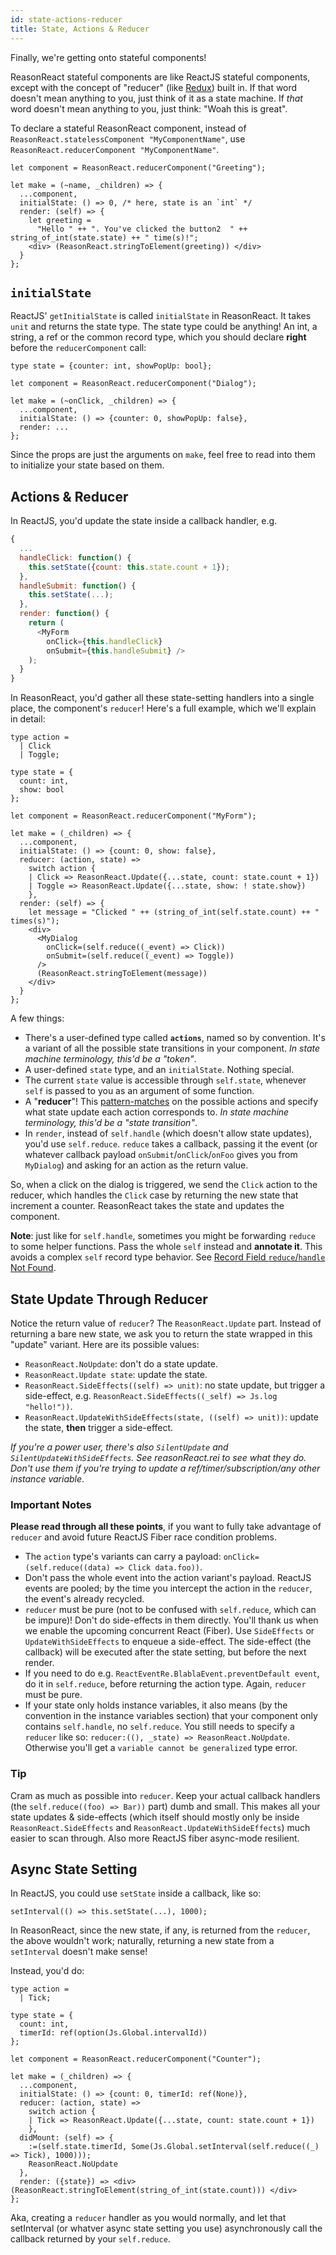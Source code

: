```yaml
---
id: state-actions-reducer
title: State, Actions & Reducer
---
```


Finally, we're getting onto stateful components!

ReasonReact stateful components are like ReactJS stateful components, except with the concept of "reducer" (like [Redux](http://redux.js.org)) built in. If that word doesn't mean anything to you, just think of it as a state machine. If _that_ word doesn't mean anything to you, just think: "Woah this is great".

To declare a stateful ReasonReact component, instead of `ReasonReact.statelessComponent "MyComponentName"`, use `ReasonReact.reducerComponent "MyComponentName"`.

```reason
let component = ReasonReact.reducerComponent("Greeting");

let make = (~name, _children) => {
  ...component,
  initialState: () => 0, /* here, state is an `int` */
  render: (self) => {
    let greeting =
      "Hello " ++ ". You've clicked the button2  " ++ string_of_int(state.state) ++ " time(s)!";
    <div> (ReasonReact.stringToElement(greeting)) </div>
  }
};

```

## `initialState`

ReactJS' `getInitialState` is called `initialState` in ReasonReact. It takes `unit` and returns the state type. The state type could be anything! An int, a string, a ref or the common record type, which you should declare **right** before the `reducerComponent` call:

```reason
type state = {counter: int, showPopUp: bool};

let component = ReasonReact.reducerComponent("Dialog");

let make = (~onClick, _children) => {
  ...component,
  initialState: () => {counter: 0, showPopUp: false},
  render: ...
};

```

Since the props are just the arguments on `make`, feel free to read into them to initialize your state based on them.

## Actions & Reducer

In ReactJS, you'd update the state inside a callback handler, e.g.

```javascript
{
  ...
  handleClick: function() {
    this.setState({count: this.state.count + 1});
  },
  handleSubmit: function() {
    this.setState(...);
  },
  render: function() {
    return (
      <MyForm
        onClick={this.handleClick}
        onSubmit={this.handleSubmit} />
    );
  }
}
```

In ReasonReact, you'd gather all these state-setting handlers into a single place, the component's `reducer`! Here's a full example, which we'll explain in detail:

```reason
type action =
  | Click
  | Toggle;

type state = {
  count: int,
  show: bool
};

let component = ReasonReact.reducerComponent("MyForm");

let make = (_children) => {
  ...component,
  initialState: () => {count: 0, show: false},
  reducer: (action, state) =>
    switch action {
    | Click => ReasonReact.Update({...state, count: state.count + 1})
    | Toggle => ReasonReact.Update({...state, show: ! state.show})
    },
  render: (self) => {
    let message = "Clicked " ++ (string_of_int(self.state.count) ++ " times(s)");
    <div>
      <MyDialog
        onClick=(self.reduce((_event) => Click))
        onSubmit=(self.reduce((_event) => Toggle))
      />
      (ReasonReact.stringToElement(message))
    </div>
  }
};

```

A few things:

- There's a user-defined type called **`actions`**, named so by convention. It's a variant of all the possible state transitions in your component. _In state machine terminology, this'd be a "token"_.
- A user-defined `state` type, and an `initialState`. Nothing special.
- The current `state` value is accessible through `self.state`, whenever `self` is passed to you as an argument of some function.
- A "**reducer**"! This [pattern-matches](https://reasonml.github.io/guide/language/pattern-matching) on the possible actions and specify what state update each action corresponds to. _In state machine terminology, this'd be a "state transition"_.
- In `render`, instead of `self.handle` (which doesn't allow state updates), you'd use `self.reduce`. `reduce` takes a callback, passing it the event (or whatever callback payload `onSubmit`/`onClick`/`onFoo` gives you from `MyDialog`) and asking for an action as the return value.

So, when a click on the dialog is triggered, we send the `Click` action to the reducer, which handles the `Click` case by returning the new state that increment a counter. ReasonReact takes the state and updates the component.

**Note**: just like for `self.handle`, sometimes you might be forwarding `reduce` to some helper functions. Pass the whole `self` instead and **annotate it**. This avoids a complex `self` record type behavior. See [Record Field `reduce`/`handle` Not Found](record-field-reduce-handle-not-found.md).

## State Update Through Reducer

Notice the return value of `reducer`? The `ReasonReact.Update` part. Instead of returning a bare new state, we ask you to return the state wrapped in this "update" variant. Here are its possible values:

- `ReasonReact.NoUpdate`: don't do a state update.
- `ReasonReact.Update state`: update the state.
- `ReasonReact.SideEffects((self) => unit)`: no state update, but trigger a side-effect, e.g. `ReasonReact.SideEffects((_self) => Js.log "hello!"))`.
- `ReasonReact.UpdateWithSideEffects(state, ((self) => unit))`: update the state, **then** trigger a side-effect.

_If you're a power user, there's also `SilentUpdate` and `SilentUpdateWithSideEffects`. See reasonReact.rei to see what they do. Don't use them if you're trying to update a ref/timer/subscription/any other instance variable_.

### Important Notes

**Please read through all these points**, if you want to fully take advantage of `reducer` and avoid future ReactJS Fiber race condition problems.

- The `action` type's variants can carry a payload: `onClick=(self.reduce((data) => Click data.foo))`.
- Don't pass the whole event into the action variant's payload. ReactJS events are pooled; by the time you intercept the action in the `reducer`, the event's already recycled.
- `reducer` must be pure (not to be confused with `self.reduce`, which can be impure)! Don't do side-effects in them directly. You'll thank us when we enable the upcoming concurrent React (Fiber). Use `SideEffects` or `UpdateWithSideEffects` to enqueue a side-effect. The side-effect (the callback) will be executed after the state setting, but before the next render.
- If you need to do e.g. `ReactEventRe.BlablaEvent.preventDefault event`, do it in `self.reduce`, before returning the action type. Again, `reducer` must be pure.
- If your state only holds instance variables, it also means (by the convention in the instance variables section) that your component only contains `self.handle`, no `self.reduce`. You still needs to specify a `reducer` like so: `reducer:((), _state) => ReasonReact.NoUpdate`. Otherwise you'll get a `variable cannot be generalized` type error.

### Tip

Cram as much as possible into `reducer`. Keep your actual callback handlers (the `self.reduce((foo) => Bar))` part) dumb and small. This makes all your state updates & side-effects (which itself should mostly only be inside `ReasonReact.SideEffects` and `ReasonReact.UpdateWithSideEffects`) much easier to scan through. Also more ReactJS fiber async-mode resilient.

## Async State Setting

In ReactJS, you could use `setState` inside a callback, like so:

```
setInterval(() => this.setState(...), 1000);
```

In ReasonReact, since the new state, if any, is returned from the `reducer`, the above wouldn't work; naturally, returning a new state from a `setInterval` doesn't make sense!

Instead, you'd do:

```reason
type action =
  | Tick;

type state = {
  count: int,
  timerId: ref(option(Js.Global.intervalId))
};

let component = ReasonReact.reducerComponent("Counter");

let make = (_children) => {
  ...component,
  initialState: () => {count: 0, timerId: ref(None)},
  reducer: (action, state) =>
    switch action {
    | Tick => ReasonReact.Update({...state, count: state.count + 1})
    },
  didMount: (self) => {
    :=(self.state.timerId, Some(Js.Global.setInterval(self.reduce((_) => Tick), 1000)));
    ReasonReact.NoUpdate
  },
  render: ({state}) => <div> (ReasonReact.stringToElement(string_of_int(state.count))) </div>
};

```

Aka, creating a `reducer` handler as you would normally, and let that setInterval (or whatver async state setting you use) asynchronously call the callback returned by your `self.reduce`.
